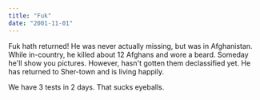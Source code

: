 ```yaml
---
title: "Fuk"
date: "2001-11-01"
---
```


Fuk hath returned! He was never actually missing, but was in Afghanistan. While in-country, he killed about 12 Afghans and wore a beard. Someday he'll show you pictures. However, hasn't gotten them declassified yet. He has returned to Sher-town and is living happily.

We have 3 tests in 2 days. That sucks eyeballs.
